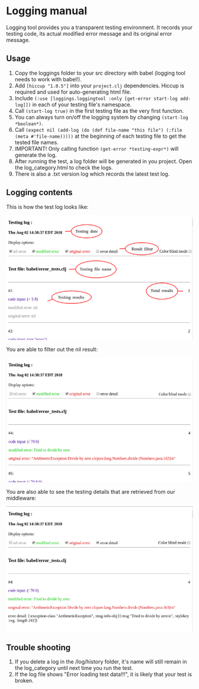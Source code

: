 # Logging manual

Logging tool provides you a transparent testing environment. It records your testing code, its actual modified error message and its original error message.

## Usage

1. Copy the loggings folder to your src directory with babel (logging tool needs to work with babel!).
2. Add ``[hiccup "1.0.5"]`` into your ``project.clj`` dependencies. Hiccup is required and used for auto-generating html file.
3. Include ``(:use [loggings.loggingtool :only [get-error start-log add-log]])`` in each of your testing file's namespace.
4. Call ``(start-log true)`` in the first testing file as the very first function.
5. You can always turn on/off the logging system by changing ``(start-log *boolean*)``.
6. Call ``(expect nil (add-log
              (do
                (def file-name "this file")
                (:file (meta #'file-name)))))``
   at the beginning of each testing file to get the tested file names.
7. IMPORTANT! Only calling function ``(get-error *testing-expr*)`` will generate the log.
8. After running the test, a log folder will be generated in you project. Open the log_category.html to check the logs.
9. There is also a .txt version log which records the latest test log.

## Logging contents

This is how the test log looks like:

![This is the logging screen shot](/doc/img/logging0000.png)

You are able to filter out the nil result:

![This is the logging screen shot](/doc/img/logging0001.png)

You are also able to see the testing details that are retrieved from our middleware:

![This is the logging screen shot](/doc/img/logging0002.png)

## Trouble shooting

1. If you delete a log in the /log/history folder, it's name will still remain in the log_category until next time you run the test.
2. If the log file shows "Error loading test data!!!", it is likely that your test is broken.
